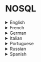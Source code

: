 # NOSQL

<details>
  <summary>English</summary>
  
  ### Materials
- [Search Data Management](https://searchdatamanagement.techtarget.com/definition/NoSQL-Not-Only-SQL)
- [NoSQL](https://en.wikipedia.org/wiki/NoSQL)
- [Mongodb](https://www.mongodb.com/nosql-explained)
- [Amazon](https://aws.amazon.com/nosql/)
- [Couchbase](https://www.couchbase.com/resources/why-nosql)
- [Basho](http://basho.com/resources/nosql-databases/)
- [What is Nosql](https://academy.datastax.com/planet-cassandra/what-is-nosql)
- [Geeks for Geeks](https://www.geeksforgeeks.org/introduction-to-nosql/)
- [Digital Ocean Tutorials](https://www.digitalocean.com/community/tags/nosql?type=tutorials)
- [Fullstackpython](https://www.fullstackpython.com/no-sql-datastore.html)
- [Nosql Overview](https://www.thoughtworks.com/insights/blog/nosql-databases-overview)
- [Nosql Databases](https://hackolade.com/nosqldb.html)
- [Simplilearn](https://www.simplilearn.com/introduction-to-nosql-databases-tutorial-video)
- [W3resource](https://www.w3resource.com/mongodb/nosql.php)
- [Guru99](https://www.guru99.com/nosql-tutorial.html)
- [Javatpoint](https://www.javatpoint.com/nosql-databases)
- [Tutorialspoint Mongodb](https://www.tutorialspoint.com/mongodb/)
- [Mongodb and Python](https://realpython.com/introduction-to-mongodb-and-python/)
- [Introduction to NoSQL and MongoDB](http://www.ccs.neu.edu/home/kathleen/classes/cs3200/20-NoSQLMongoDB.pdf)
- [NoSQL DBs](https://pdfs.semanticscholar.org/773e/9e98d42f395864baecf6e87a9c7ded1f36e6.pdf)
- [An Introduction to NoSQL Databases](http://pages.di.unipi.it/turini/Basi%20di%20Dati/Slides/11.NoSQL-slides.pdf)
- [NoSQL Dbases](https://circabc.europa.eu/sd/a/51c3ae57-204a-430d-afe7-d0e827c7df0a/Day%202-01-NoSQL%20DB.pdf)
- [NoSQL Greg Burd](https://www.usenix.org/legacy/publications/login/2011-10/openpdfs/Burd.pdf)
- [Intro to NoSQL](http://user.it.uu.se/~torer/kurser/dbt/NoSQLDatabases.pdf)
- [NoSQL DB Technologies](https://core.ac.uk/download/pdf/55333675.pdf)
- [An Introduction to NoSQL Databases](https://www.youtube.com/watch?v=uD3p_rZPBUQ)
- [SQL vs NoSQL](https://www.youtube.com/watch?v=ZS_kXvOeQ5Y)
- [Introduction to NoSQL](https://www.youtube.com/watch?v=qI_g07C_Q5I)
- [MongoDB in 30 Minutes](https://www.youtube.com/watch?v=pWbMrx5rVBE)
- [NoSQL and JSON](https://www.youtube.com/watch?v=-D3dmMfQ9p0)
- [MongoDB Tutorial](https://www.youtube.com/watch?v=9OPP_1eAENg&amp;list=PL4cUxeGkcC9jpvoYriLI0bY8DOgWZfi6u)
- [MongoDB Course](https://www.youtube.com/watch?v=vb8xZ-bvxbg&amp;list=PLLAZ4kZ9dFpOFJ9JcVW9u4PlSWO-VFoao)
</details>

<details>
  <summary>French</summary>
  
  ### Materials
- [OpenClassRooms](https://openclassrooms.com/fr/courses/4462426-maitrisez-les-bases-de-donnees-nosql)
- [Qu'est ce que le NoSQL](https://www.grafikart.fr/blog/sql-nosql)
- [NoSQL](https://www.labri.fr/perso/guibert/DocumentsEnseignement/NoSQL.pdf)
- [Introduction au NoSQL](https://stph.scenari-community.org/idl-bd/idl-nosql.pdf)
- [Les Bases de Données NoSQL](https://fc.isima.fr/~lacomme/NoSQL/chapitre_gratuit/chapitre3_apres_fusion.pdf)
</details>

<details>
  <summary>German</summary>
  
  ### Materials
- [DB-Engines](https://db-engines.com/de/article/NoSQL)
</details>

<details>
  <summary>Italian</summary>
  
  ### Materials
- [SQL e NoSQL](https://www.html.it/articoli/sql-e-nosql-a-documenti-il-confronto/)
- [Guida Mongodb](https://www.html.it/guide/guida-mongodb/)
- [Big Data con i Database NoSQL: un’introduzione pratica](https://www.rackone.it/big-data-con-database-nosql-unintroduzione-pratica/)
- [Politecnico di Milano](https://pdfs.semanticscholar.org/5bcf/9e6c1f787e9cfef2a805a0908dd34d324e41.pdf)
- [Database NoSQL](http://tesi.cab.unipd.it/44803/1/Tesi_DelPioluogoMatteo.pdf)
</details>

<details>
  <summary>Portuguese</summary>
  
  ### Materials
- [Introdução ao Banco de Dados NOSQL](https://www.devmedia.com.br/introducao-aos-bancos-de-dados-nosql/26044)
- [Banco de Dados Nosql](http://wiki.icmc.usp.br/images/1/18/SCC0542012017noSQL.pdf)
- [Caelum Blog](http://blog.caelum.com.br/bancos-de-dados-nao-relacionais-e-o-movimento-nosql/)
- [Nosql Visão Geral](https://imasters.com.br/banco-de-dados/bancos-de-dados-nosql-uma-visao-geral)
- [Mongodb Guia Básico](https://e-tinet.com/linux/mongodb/)
- [Apresentação NoSQL](http://www.pecs.uema.br/wp-content/uploads/2017/05/BDnoSQL.pdf)
- [Estudo NoSQL](http://bdm.unb.br/bitstream/10483/7927/1/2014_RodrigoCardosoAniceto_ReneFreireXavier.pdf)
- [SQL x NOSQL](http://www.cin.ufpe.br/~tg/2014-2/mapmf.pdf)
- [NoSQL uma Breve Introdução](http://cursos.unipampa.edu.br/cursos/engenhariadesoftware/files/2015/10/nosql-palestraSBC.pdf)
</details>

<details>
  <summary>Russian</summary>
  
  ### Materials
- [SQL vs NoSQL](https://tproger.ru/translations/sql-nosql-database-models/)
</details>

<details>
  <summary>Spanish</summary>
  
  ### Materials
- [Guía Definitiva](https://blog.pandorafms.org/es/bases-de-datos-nosql/)
- [Bases de Datos NOSQL](https://www.acens.com/wp-content/images/2014/02/bbdd-nosql-wp-acens.pdf)
- [Tesina de Licenciatura](http://sedici.unlp.edu.ar/bitstream/handle/10915/48085/Documento_completo__.pdf?sequence=1)
</details>